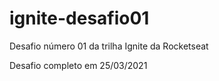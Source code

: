 # ignite-desafio01
Desafio número 01 da trilha Ignite da Rocketseat 

Desafio completo em 25/03/2021
